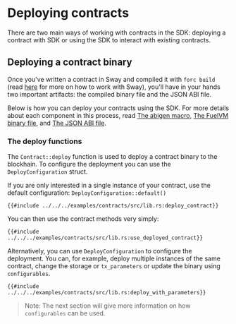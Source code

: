 # Deploying contracts

There are two main ways of working with contracts in the SDK: deploying a contract with SDK or using the SDK to interact with existing contracts.

## Deploying a contract binary

Once you've written a contract in Sway and compiled it with `forc build` (read [here](https://fuellabs.github.io/sway/master/introduction/sway_quickstart.html) for more on how to work with Sway), you'll have in your hands two important artifacts: the compiled binary file and the JSON ABI file.

Below is how you can deploy your contracts using the SDK. For more details about each component in this process, read [The abigen macro](../abigen/the-abigen-macro.md), [The FuelVM binary file](../contracts/the-fuelvm-binary-file.md), and [The JSON ABI file](../abigen/the-json-abi-file.md).

### The deploy functions

The `Contract::deploy` function is used to deploy a contract binary to the blockhain. To configure the deployment you can use the `DeployConfiguration` struct.

If you are only interested in a single instance of your contract, use the default configuration: `DeployConfiguration::default()`

```rust,ignore
{{#include ../../../examples/contracts/src/lib.rs:deploy_contract}}
```

You can then use the contract methods very simply:

```rust,ignore
{{#include ../../../examples/contracts/src/lib.rs:use_deployed_contract}}
```

Alternatively, you can use `DeployConfiguration` to configure the deployment. You can, for example, deploy multiple instances of the same contract, change the storage or `tx_parameters` or update the binary using `configurables`.

```rust,ignore
{{#include ../../../examples/contracts/src/lib.rs:deploy_with_parameters}}
```

> Note: The next section will give more information on how `configurables` can be used.
